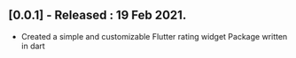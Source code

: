 ## [0.0.1] - Released : 19 Feb 2021.

* Created a simple and customizable Flutter rating widget Package written in dart
